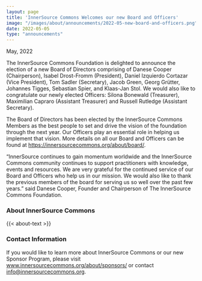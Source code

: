 ```yaml
---
layout: page
title: 'InnerSource Commons Welcomes our new Board and Officers'
image: "/images/about/announcements/2022-05-new-board-and-officers.png"
date: 2022-05-05
type: "announcements"
---
```

 
May, 2022

The InnerSource Commons Foundation is delighted to announce the election of a new Board of Directors comprising of Danese Cooper (Chairperson), Isabel Drost-Fromm (President), Daniel Izquierdo Cortazar (Vice President), Tom Sadler (Secretary), Jacob Green, Georg Grütter, Johannes Tigges, Sebastian Spier, and Klaas-Jan Stol. We would also like to congratulate our newly elected Officers: Silona Bonewald (Treasurer), Maximilian Capraro (Assistant Treasurer) and Russell Rutledge (Assistant Secretary). 

The Board of Directors has been elected by the InnerSource Commons Members as the best people to set and drive the vision of the foundation through the next year. Our Officers play an essential role in helping us implement that vision. More details on all our Board and Officers can be found at https://innersourcecommons.org/about/board/.

“InnerSource continues to gain momentum worldwide and the InnerSource Commons community continues to support practitioners with knowledge, events and resources. We are very grateful for the continued service of our Board and Officers who help us in our mission. We would also like to thank the previous members of the board for serving us so well over the past few years.” said Danese Cooper, Founder and Chairperson of The InnerSource Commons Foundation.


### About InnerSource Commons

<p>
{{< about-text >}}
</p>
 
### Contact Information
 
If you would like to learn more about InnerSource Commons or our new Sponsor Program, please visit www.innersourcecommons.org/about/sponsors/ or contact info@innersourcecommons.org.

